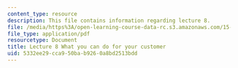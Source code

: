 ```yaml
---
content_type: resource
description: This file contains information regarding lecture 8.
file: /media/https%3A/open-learning-course-data-rc.s3.amazonaws.com/15-390-new-enterprises-spring-2013/5332ee29cca950bab9260a8bd2513bdd_MIT15_390S13_lec08.pdf
file_type: application/pdf
resourcetype: Document
title: Lecture 8 What you can do for your customer
uid: 5332ee29-cca9-50ba-b926-0a8bd2513bdd
---
```

